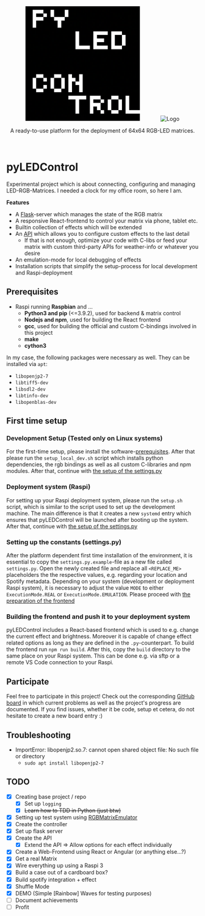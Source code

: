 <div align="center">
    <img src="img/logo.png" alt="Logo" width="300px" style="margin-right: 50px" />
    <img src="img/digiclock_GoL.gif" alt="Logo" height="300px" />
  <p align="center">
    A ready-to-use platform for the deployment of 64x64 RGB-LED matrices.
  </p>
</div>
<br />

# pyLEDControl

Experimental project which is about connecting, configuring and managing LED-RGB-Matrices.
I needed a clock for my office room, so here I am.

**Features**
- A [Flask](https://flask.palletsprojects.com)-server which manages the state of the RGB matrix
- A responsive React-frontend to control your matrix via phone, tablet etc.
- Builtin collection of effects which will be extended
- An [API](https://github.com/hzeller/rpi-rgb-led-matrix) which allows you to configure custom effects to the last detail
  - If that is not enough, optimize your code with C-libs or feed your matrix with custom third-party APIs for weather-info or whatever you desire
- An emulation-mode for local debugging of effects
- Installation scripts that simplify the setup-process for local development and Raspi-deployment 

## Prerequisites

- Raspi running **Raspbian** and ...
  - **Python3 and pip** (<=3.9.2), used for backend & matrix control
  - **Nodejs and npm**, used for building the React frontend
  - **gcc**, used for building the official and custom C-bindings involved in this project
  - **make**
  - **cython3**

In my case, the following packages were necessary as well. They can be installed via `apt`:
  - `libopenjp2-7`
  - `libtiff5-dev`
  - `libsdl2-dev`
  - `libtinfo-dev`
  - `libopenblas-dev`

## First time setup
### Development Setup (Tested only on Linux systems)
For the first-time setup, please install the software-[prerequisites](#prerequisites).
After that please run the `setup_local_dev.sh` script which installs python dependencies, the rgb bindings as well as all custom C-libraries and npm modules.
After that, continue with [the setup of the settings.py](#setting-up-the-constants-settingspy)

### Deployment system (Raspi)
For setting up your Raspi deployment system, please run the `setup.sh` script, which is similar to the script used to set up the development machine. 
The main difference is that it creates a new `systemd` entry which ensures that pyLEDControl will be launched after booting up the system.
After that, continue with [the setup of the settings.py](#setting-up-the-constants-settingspy)

### Setting up the constants (settings.py) 
After the platform dependent first time installation of the environment, it is essential to copy the `settings.py.example`-file as a new file called `settings.py`. 
Open the newly created file and replace all `<REPLACE_ME>` placeholders the the respective values, e.g. regarding your location and Spotify metadata.
Depending on your system (development or deployment Raspi system), it is necessary to adjust the value `MODE` to either `ExecutionMode.REAL` or `ExecutionMode.EMULATION`.
Please proceed with [the preparation of the frontend](#building-the-frontend-and-push-it-to-your-deployment-system)

### Building the frontend and push it to your deployment system
pyLEDControl includes a React-based frontend which is used to e.g. change the current effect and brightness. Moreover it is capable of change effect related options as long as they are defined in the `.py`-counterpart. 
To build the frontend run `npm run build`. After this, copy the `build` directory to the same place on your Raspi system. This can be done e.g. via sftp or a remote VS Code connection to your Raspi.

## Participate

Feel free to participate in this project! Check out the corresponding [GitHub board](https://github.com/users/nskrzypczyk/projects/1) in which current problems as well as the project's progress are documented. If you find issues, whether it be code, setup et cetera, do not hesitate to create a new board entry :) 

## Troubleshooting
- ImportError: libopenjp2.so.7: cannot open shared object file: No such file or directory
  - `sudo apt install libopenjp2-7`

## TODO

- [X] Creating base project / repo
  - [X] Set up `logging`
  - [X] ~~Learn how to TDD in Python (just btw)~~
- [X] Setting up test system using [RGBMatrixEmulator](https://github.com/ty-porter/RGBMatrixEmulator)
- [X] Create the controller
- [X] Set up flask server
- [X] Create the API
  - [X] Extend the API => Allow options for each effect individually
- [X] Create a Web-Frontend using React or Angular (or anything else...?)
- [X] Get a real Matrix
- [X] Wire everything up using a Raspi 3
- [X] Build a case out of a cardboard box?
- [X] Build spotify integration + effect
- [X] Shuffle Mode
- [X] DEMO (Simple [Rainbow] Waves for testing purposes)
- [ ] Document achievements
- [ ] Profit
